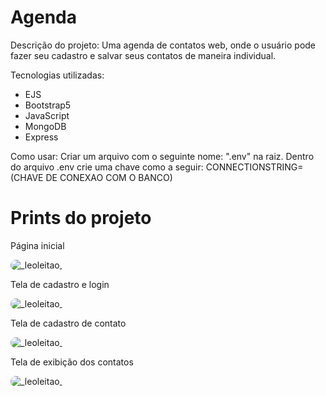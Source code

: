 # Agenda

<p> Descrição do projeto: Uma agenda de contatos web, onde o usuário pode fazer seu cadastro e salvar seus contatos de maneira individual.</p>

<p> Tecnologias utilizadas: </p>
<ul> 
  <li> EJS </li>
  <li> Bootstrap5 </li>
  <li> JavaScript </li>
  <li> MongoDB </li>
  <li> Express </li>
</ul>

<p>Como usar: Criar um arquivo com o seguinte nome: ".env" na raiz. Dentro do arquivo .env crie uma chave como a seguir: 
  CONNECTIONSTRING=(CHAVE DE CONEXAO COM O BANCO) </p>
  
<h1> Prints do projeto</h1>

<p> Página inicial</p>
<img align="center" alt="_leoleitao_" max-height="350" style="border-radius:50px;" src="https://cdn.discordapp.com/attachments/956924292107481148/956924303973183549/unknown.png">

<p> Tela de cadastro e login</p>
<img align="center" alt="_leoleitao_" max-height="350" style="border-radius:50px;" src="https://cdn.discordapp.com/attachments/956924292107481148/956925206243475476/unknown.png">

<p> Tela de cadastro de contato</p>
<img align="center" alt="_leoleitao_" max-height="350" style="border-radius:50px;" src="https://cdn.discordapp.com/attachments/956924292107481148/956925521596407818/unknown.png">

<p> Tela de exibição dos contatos</p>
<img align="center" alt="_leoleitao_" max-height="350" style="border-radius:50px;" src="https://cdn.discordapp.com/attachments/956924292107481148/956925878292598854/unknown.png">
